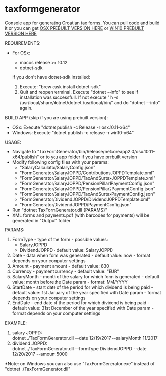 # taxformgenerator
Console app for generating Croatian tax forms. You can pull code and build it or you can get [OSX PREBUILT VERSION HERE](https://github.com/jbojcic1/taxformgenerator/releases/download/v1.2.2/TaxFormGenerator-osx.10.11-x64.zip) or [WIN10 PREBUILT VERSION HERE](https://github.com/jbojcic1/taxformgenerator/releases/download/v1.2.2/TaxFormGenerator-win10-x64.zip)

REQUIREMENTS: 
  * For OSx:
    - macos release >= 10.12
    - dotnet-sdk
    
    If you don't have dotnet-sdk installed:
     1. Execute: "brew cask install dotnet-sdk"
     2. Quit and reopen terminal. Execute "dotnet --info" to see if installation was successfull. 
       If not execute "ln -s /usr/local/share/dotnet/dotnet /usr/local/bin/" and do "dotnet --info" again.


BUILD APP (skip if you are using prebuilt version):
  - OSx: Execute "dotnet publish -c Release -r osx.10.11-x64"
  - Windows: Execute "dotnet publish -c release -r win10-x64"


USAGE:
  - Navigate to "TaxFormGenerator/bin/Release/netcoreapp2.0/osx.10.11-x64/publish" or to you app folder if you have prebuilt version
  - Modify following config files with your params:
      * "SalaryCalculator/SalaryConfig.json"
      * "FormGenerator/SalaryJOPPD/ContributionsJOPPDTemplate.xml"
      * "FormGenerator/SalaryJOPPD/TaxAndSurtaxJOPPDTemplate.xml"
      * "FormGenerator/SalaryJOPPD/PensionPillar1PaymentConfig.json"
      * "FormGenerator/SalaryJOPPD/PensionPillar2PaymentConfig.json"
      * "FormGenerator/SalaryJOPPD/TaxAndSurtaxPaymentConfig.json"
      * "FormGenerator/DividendJOPPD/DividendJOPPDTemplate.xml"
      * "FormGenerator/DividendJOPPD/PaymentConfig.json"
  - Run "dotnet TaxFormGenerator.dll {PARAMS}"
  - XML forms and payments.pdf (with barcodes for payments) will be generated in "Output" folder


PARAMS:
  1) FormType
    - type of the form
    - possible values: 
        * SalaryJOPPD
        * DividendJOPPD
    - default value: SalaryJOPPD
  2) Date
    - data when form was generated
    - default value: now
    - format depends on your computer settings
  3) Amount
    - payment amount
    - default value: 830
  4) Currency
    - payment currency
    - default value: "EUR"
  5) SalaryMonth
    - month of the salary for which form is generated
    - default value: month before the Date param
    - format: MM/YYYY
  6) StartDate
    - start date of the period for which dividend is being paid
    - default value: 1st January of the year specified with Date param
    - format depends on your computer settings
  7) EndDate
    - end date of the period for which dividend is being paid
    - default value: 31st December of the year specified with Date param
    - format depends on your computer settings


EXAMPLE:
  1) salary JOPPD:    
        dotnet ./TaxFormGenerator.dll --date 12/19/2017 --salaryMonth 11/2017
  2) dividend JOPPD:  
        dotnet ./TaxFormGenerator.dll --formType DividendJOPPD --date 12/20/2017 --amount 5000
  
  *Note: on Windows you can also use "TaxFormGenerator.exe" instead of "dotnet ./TaxFormGenerator.dll"
